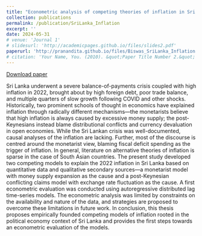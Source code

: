 ```yaml
---
title: "Econometric analysis of competing theories of inflation in Sri Lanka—Money supply or exchange rate?"
collection: publications
permalink: /publication/SriLanka_Inflation
excerpt: ''
date: 2024-05-31
# venue: 'Journal 1'
# slidesurl: 'http://academicpages.github.io/files/slides2.pdf'
paperurl: 'http://pranandita.github.io/files/Biswas_SriLanka_Inflation.pdf'
# citation: 'Your Name, You. (2010). &quot;Paper Title Number 2.&quot; <i>Journal 1</i>. 1(2).'
---
```

[Download paper](https://pranandita.github.io/files/Biswas_SriLanka_Inflation.pdf)

Sri Lanka underwent a severe balance-of-payments crisis coupled with high inflation in 2022, brought about by high foreign debt, poor trade balance, and multiple quarters of slow growth following COVID and other shocks. Historically, two prominent schools of thought in economics have explained inflation through radically different mechanisms—the monetarists believe that high inflation is always caused by excessive money supply; the post-Keynesians instead blame distributional conflicts and currency devaluation in open economies. While the Sri Lankan crisis was well-documented, causal analyses of the inflation are lacking. Further, most of the discourse is centred around the monetarist view, blaming fiscal deficit spending as the trigger of inflation. In general, literature on alternative theories of inflation is sparse in the case of South Asian countries. The present study developed two competing models to explain the 2022 inflation in Sri Lanka based on quantitative data and qualitative secondary sources—a monetarist model with money supply expansion as the cause and a post-Keynesian conflicting claims model with exchange rate fluctuation as the cause. A first econometric evaluation was conducted using autoregressive distributed lag time-series models. The econometric analysis was limited by constraints on the availability and nature of the data, and strategies are proposed to overcome these limitations in future work. In conclusion, this thesis proposes empirically founded competing models of inflation rooted in the political economy context of Sri Lanka and provides the first steps towards an econometric evaluation of the models.
